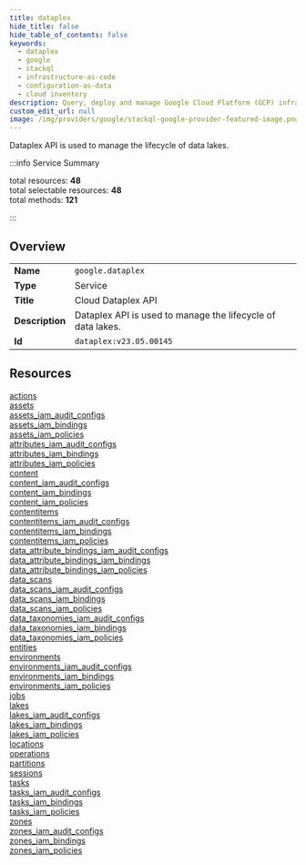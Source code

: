 ```yaml
---
title: dataplex
hide_title: false
hide_table_of_contents: false
keywords:
  - dataplex
  - google
  - stackql
  - infrastructure-as-code
  - configuration-as-data
  - cloud inventory
description: Query, deploy and manage Google Cloud Platform (GCP) infrastructure and resources using SQL
custom_edit_url: null
image: /img/providers/google/stackql-google-provider-featured-image.png
---
```

Dataplex API is used to manage the lifecycle of data lakes.  
    
:::info Service Summary

<div class="row">
<div class="providerDocColumn">
<span>total resources:&nbsp;<b>48</b></span><br />
<span>total selectable resources:&nbsp;<b>48</b></span><br />
<span>total methods:&nbsp;<b>121</b></span><br />
</div>
</div>

:::

## Overview
<table><tbody>
<tr><td><b>Name</b></td><td><code>google.dataplex</code></td></tr>
<tr><td><b>Type</b></td><td>Service</td></tr>
<tr><td><b>Title</b></td><td>Cloud Dataplex API</td></tr>
<tr><td><b>Description</b></td><td>Dataplex API is used to manage the lifecycle of data lakes.</td></tr>
<tr><td><b>Id</b></td><td><code>dataplex:v23.05.00145</code></td></tr>
</tbody></table>

## Resources
<div class="row">
<div class="providerDocColumn">
<a href="/providers/google/dataplex/actions/">actions</a><br />
<a href="/providers/google/dataplex/assets/">assets</a><br />
<a href="/providers/google/dataplex/assets_iam_audit_configs/">assets_iam_audit_configs</a><br />
<a href="/providers/google/dataplex/assets_iam_bindings/">assets_iam_bindings</a><br />
<a href="/providers/google/dataplex/assets_iam_policies/">assets_iam_policies</a><br />
<a href="/providers/google/dataplex/attributes_iam_audit_configs/">attributes_iam_audit_configs</a><br />
<a href="/providers/google/dataplex/attributes_iam_bindings/">attributes_iam_bindings</a><br />
<a href="/providers/google/dataplex/attributes_iam_policies/">attributes_iam_policies</a><br />
<a href="/providers/google/dataplex/content/">content</a><br />
<a href="/providers/google/dataplex/content_iam_audit_configs/">content_iam_audit_configs</a><br />
<a href="/providers/google/dataplex/content_iam_bindings/">content_iam_bindings</a><br />
<a href="/providers/google/dataplex/content_iam_policies/">content_iam_policies</a><br />
<a href="/providers/google/dataplex/contentitems/">contentitems</a><br />
<a href="/providers/google/dataplex/contentitems_iam_audit_configs/">contentitems_iam_audit_configs</a><br />
<a href="/providers/google/dataplex/contentitems_iam_bindings/">contentitems_iam_bindings</a><br />
<a href="/providers/google/dataplex/contentitems_iam_policies/">contentitems_iam_policies</a><br />
<a href="/providers/google/dataplex/data_attribute_bindings_iam_audit_configs/">data_attribute_bindings_iam_audit_configs</a><br />
<a href="/providers/google/dataplex/data_attribute_bindings_iam_bindings/">data_attribute_bindings_iam_bindings</a><br />
<a href="/providers/google/dataplex/data_attribute_bindings_iam_policies/">data_attribute_bindings_iam_policies</a><br />
<a href="/providers/google/dataplex/data_scans/">data_scans</a><br />
<a href="/providers/google/dataplex/data_scans_iam_audit_configs/">data_scans_iam_audit_configs</a><br />
<a href="/providers/google/dataplex/data_scans_iam_bindings/">data_scans_iam_bindings</a><br />
<a href="/providers/google/dataplex/data_scans_iam_policies/">data_scans_iam_policies</a><br />
<a href="/providers/google/dataplex/data_taxonomies_iam_audit_configs/">data_taxonomies_iam_audit_configs</a><br />
</div>
<div class="providerDocColumn">
<a href="/providers/google/dataplex/data_taxonomies_iam_bindings/">data_taxonomies_iam_bindings</a><br />
<a href="/providers/google/dataplex/data_taxonomies_iam_policies/">data_taxonomies_iam_policies</a><br />
<a href="/providers/google/dataplex/entities/">entities</a><br />
<a href="/providers/google/dataplex/environments/">environments</a><br />
<a href="/providers/google/dataplex/environments_iam_audit_configs/">environments_iam_audit_configs</a><br />
<a href="/providers/google/dataplex/environments_iam_bindings/">environments_iam_bindings</a><br />
<a href="/providers/google/dataplex/environments_iam_policies/">environments_iam_policies</a><br />
<a href="/providers/google/dataplex/jobs/">jobs</a><br />
<a href="/providers/google/dataplex/lakes/">lakes</a><br />
<a href="/providers/google/dataplex/lakes_iam_audit_configs/">lakes_iam_audit_configs</a><br />
<a href="/providers/google/dataplex/lakes_iam_bindings/">lakes_iam_bindings</a><br />
<a href="/providers/google/dataplex/lakes_iam_policies/">lakes_iam_policies</a><br />
<a href="/providers/google/dataplex/locations/">locations</a><br />
<a href="/providers/google/dataplex/operations/">operations</a><br />
<a href="/providers/google/dataplex/partitions/">partitions</a><br />
<a href="/providers/google/dataplex/sessions/">sessions</a><br />
<a href="/providers/google/dataplex/tasks/">tasks</a><br />
<a href="/providers/google/dataplex/tasks_iam_audit_configs/">tasks_iam_audit_configs</a><br />
<a href="/providers/google/dataplex/tasks_iam_bindings/">tasks_iam_bindings</a><br />
<a href="/providers/google/dataplex/tasks_iam_policies/">tasks_iam_policies</a><br />
<a href="/providers/google/dataplex/zones/">zones</a><br />
<a href="/providers/google/dataplex/zones_iam_audit_configs/">zones_iam_audit_configs</a><br />
<a href="/providers/google/dataplex/zones_iam_bindings/">zones_iam_bindings</a><br />
<a href="/providers/google/dataplex/zones_iam_policies/">zones_iam_policies</a><br />
</div>
</div>
